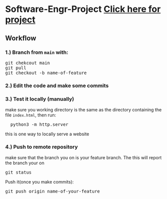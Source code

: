 # Software-Engr-Project [Click here for project](https://andrew03f.github.io/Software-Engr-Project/)
## Workflow
### 1.) Branch from `main` with:
<pre>
git chekcout main
git pull
git checkout -b name-of-feature
</pre>

### 2.) Edit the code and make some commits


### 3.) Test it locally (manually)
make sure you working directory is the same as the directory containing the file `index.html`, then run:
<pre>
  python3 -m http.server 
</pre>
this is one way to locally serve a website

### 4.) Push to remote repository
make sure that the branch you on is your feature branch. The this will report the branch your on
<pre>
git status
</pre>
Push it(once you make commits):
<pre>
git push origin name-of-your-feature
</pre>

